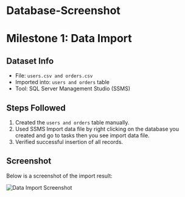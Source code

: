 # Database-Screenshot
# Milestone 1: Data Import

## Dataset Info
- File: `users.csv and orders.csv`
- Imported into: `users and orders` table
- Tool: SQL Server Management Studio (SSMS)

## Steps Followed
1. Created the `users and orders` table manually.
2. Used SSMS Import data file by right clicking on the database you created and go to tasks then you see import data file.
3. Verified successful insertion of all records.

## Screenshot
Below is a screenshot of the import result:

![Data Import Screenshot](screenshots/import_success.png)
